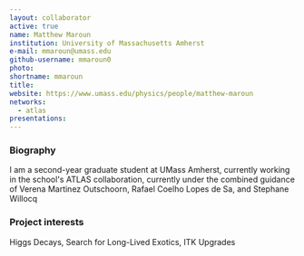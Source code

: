 ```yaml
---
layout: collaborator
active: true
name: Matthew Maroun
institution: University of Massachusetts Amherst
e-mail: mmaroun@umass.edu
github-username: mmaroun0
photo: 
shortname: mmaroun
title: 
website: https://www.umass.edu/physics/people/matthew-maroun
networks:
  - atlas
presentations:
---
```


### Biography
I am a second-year graduate student at UMass Amherst, currently working in the school's ATLAS collaboration, currently under the combined guidance of Verena Martinez Outschoorn, Rafael Coelho Lopes de Sa, and Stephane Willocq

### Project interests
Higgs Decays, Search for Long-Lived Exotics, ITK Upgrades

